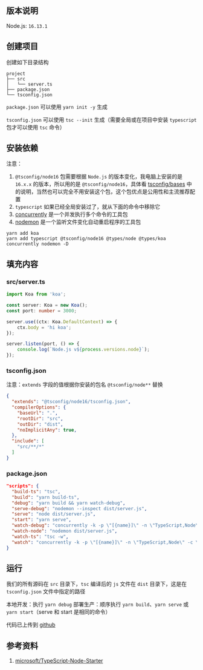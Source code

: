 ## 版本说明

Node.js: `16.13.1`

## 创建项目

创建如下目录结构

```
project
├── src
│   └── server.ts
├── package.json
└── tsconfig.json
```

`package.json` 可以使用 `yarn init -y` 生成

`tsconfig.json` 可以使用 `tsc --init` 生成（需要全局或在项目中安装 `typescript` 包才可以使用 `tsc` 命令）

## 安装依赖

注意：

1. `@tsconfig/node16` 包需要根据 `Node.js` 的版本变化，我电脑上安装的是 `16.x.x` 的版本，所以用的是 `@tsconfig/node16`，具体看 [tsconfig/bases](https://github.com/tsconfig/bases) 中的说明，当然也可以完全不用安装这个包，这个包优点是公用性和主流推荐配置
2. `typescript` 如果已经全局安装过了，就从下面的命令中移除它
3. [concurrently](https://github.com/open-cli-tools/concurrently) 是一个并发执行多个命令的工具包
4. [nodemon](https://github.com/remy/nodemon) 是一个监听文件变化自动重启程序的工具包
```
yarn add koa
yarn add typescript @tsconfig/node16 @types/node @types/koa concurrently nodemon -D
```

## 填充内容

### src/server.ts

```typescript
import Koa from 'koa';

const server: Koa = new Koa();
const port: number = 3000;

server.use((ctx: Koa.DefaultContext) => {
    ctx.body = 'hi koa';
});

server.listen(port, () => {
    console.log(`Node.js v${process.versions.node}`);
});
```

### tsconfig.json

注意：`extends` 字段的值根据你安装的包名 `@tsconfig/node**` 替换

```json
{
  "extends": "@tsconfig/node16/tsconfig.json",
  "compilerOptions": {
    "baseUrl": ".",
    "rootDir": "src",
    "outDir": "dist",
    "noImplicitAny": true,
  },
  "include": [
    "src/**/*"
  ]
}
```

### package.json

```json
"scripts": {
  "build-ts": "tsc",
  "build": "yarn build-ts",
  "debug": "yarn build && yarn watch-debug",
  "serve-debug": "nodemon --inspect dist/server.js",
  "serve": "node dist/server.js",
  "start": "yarn serve",
  "watch-debug": "concurrently -k -p \"[{name}]\" -n \"TypeScript,Node\" -c \"yellow.bold,cyan.bold,green.bold\" \"npm:watch-ts\" \"npm:serve-debug\"",
  "watch-node": "nodemon dist/server.js",
  "watch-ts": "tsc -w",
  "watch": "concurrently -k -p \"[{name}]\" -n \"TypeScript,Node\" -c \"yellow.bold,cyan.bold,green.bold\" \"npm:watch-ts\" \"npm:watch-node\""
}
```

## 运行

我们的所有源码在 `src` 目录下，`tsc` 编译后的 `js` 文件在 `dist` 目录下，这是在 `tsconfig.json` 文件中指定的路径

本地开发：执行 `yarn debug`
部署生产：顺序执行 `yarn build`、`yarn serve` 或 `yarn start`（serve 和 start 是相同的命令）

代码已上传到 [github](https://github.com/myesn/nodejs-integration-typescript-with-koa)

## 参考资料

1. [microsoft/TypeScript-Node-Starter](https://github.com/microsoft/TypeScript-Node-Starter)
